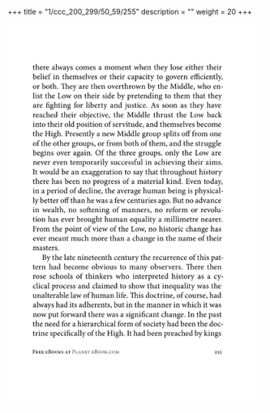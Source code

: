+++
title = "1/ccc_200_299/50_59/255"
description = ""
weight = 20
+++

<img class="center-fit-jpg" src="/jpg_/out_jpg_1984__255.jpg" ></img>


